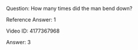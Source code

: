 Question: How many times did the man bend down?

Reference Answer: 1

Video ID: 4177367968

Answer: 3

